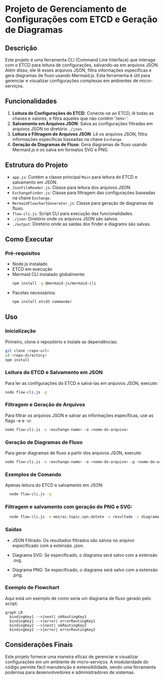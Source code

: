 # Projeto de Gerenciamento de Configurações com ETCD e Geração de Diagramas

## Descrição

Este projeto é uma ferramenta CLI (Command Line Interface) que interage com o ETCD para leitura de configurações, salvando-as em arquivos JSON. Além disso, ele lê esses arquivos JSON, filtra informações específicas e gera diagramas de fluxo usando Mermaid.js. Esta ferramenta é útil para gerenciar e visualizar configurações complexas em ambientes de micro-serviços.

## Funcionalidades

1. **Leitura de Configurações do ETCD**: Conecta-se ao ETCD, lê todas as chaves e valores, e filtra aqueles que não contêm '/env-'.
2. **Salvamento em Arquivos JSON**: Salva as configurações filtradas em arquivos JSON no diretório `./json`.
3. **Leitura e Filtragem de Arquivos JSON**: Lê os arquivos JSON, filtra informações específicas baseadas na chave `Exchange`.
4. **Geração de Diagramas de Fluxo**: Gera diagramas de fluxo usando Mermaid.js e os salva em formatos SVG e PNG.

## Estrutura do Projeto

- `app.js`: Contém a classe principal `Main` para leitura do ETCD e salvamento em JSON.
- `JsonFileReader.js`: Classe para leitura dos arquivos JSON.
- `ExchangeFinder.js`: Classe para filtragem das configurações baseadas na chave `Exchange`.
- `MermaidFlowchartGenerator.js`: Classe para geração de diagramas de fluxo.
- `flow-cli.js`: Script CLI para execução das funcionalidades.
- `./json`: Diretório onde os arquivos JSON são salvos.
- `./output`: Diretório onde as saídas dos finder e diagrams são salvas.

## Como Executar

### Pré-requisitos

- Node.js instalado
- ETCD em execução
- Mermaid CLI instalado globalmente:
  ```bash
  npm install -g @mermaid-js/mermaid-cli
  ```
- Pacotes necessários:
  ```bash
  npm install etcd3 commander
  ```
## Uso

### Inicialização

Primeiro, clone o repositório e instale as dependências:

```bash
git clone <repo-url>
cd <repo-directory>
npm install
```

### Leitura do ETCD e Salvamento em JSON

Para ler as configurações do ETCD e salvá-las em arquivos JSON, execute:

```bash
node flow-cli.js -g
```

### Filtragem e Geração de Arquivos

Para filtrar os arquivos JSON e salvar as informações específicas, use as flags -e e -o:

```bash
node flow-cli.js -e <exchange-name> -o <nome-do-arquivo>
```

### Geração de Diagramas de Fluxo

Para gerar diagramas de fluxo a partir dos arquivos JSON, execute:

```bash
node flow-cli.js -e <exchange-name> -o <nome-do-arquivo> -p <nome-do-arquivo> -s <nome-do-arquivo>
```

### Exemplos de Comando
Apenas leitura do ETCD e salvamento em JSON:

```bash
  node flow-cli.js -g
```

### Filtragem e salvamento com geração de PNG e SVG:

```bash
  node flow-cli.js -e moirai.topic.vpn.delete -o resultado -s diagrama -p diagrama
```

### Saídas
- JSON Filtrado: Os resultados filtrados são salvos no arquivo especificado com a extensão .json.

- Diagrama SVG: Se especificado, o diagrama será salvo com a extensão .svg.

- Diagrama PNG: Se especificado, o diagrama será salvo com a extensão .png.

### Exemplo de Flowchart
Aqui está um exemplo de como seria um diagrama de fluxo gerado pelo script:

```mermaid
graph LR
  bindingKey1 -->|next| okRoutingKey1
  bindingKey1 -->|error| errorRoutingKey1
  bindingKey2 -->|next| okRoutingKey2
  bindingKey2 -->|error| errorRoutingKey2

```
## Considerações Finais

Este projeto fornece uma maneira eficaz de gerenciar e visualizar configurações em um ambiente de micro-serviços. A modularidade do código permite fácil manutenção e extensibilidade, sendo uma ferramenta poderosa para desenvolvedores e administradores de sistemas.
